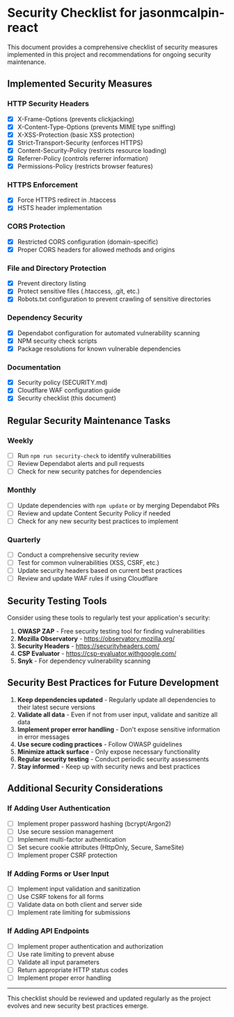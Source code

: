 # Security Checklist for jasonmcalpin-react

This document provides a comprehensive checklist of security measures implemented in this project and recommendations for ongoing security maintenance.

## Implemented Security Measures

### HTTP Security Headers
- [x] X-Frame-Options (prevents clickjacking)
- [x] X-Content-Type-Options (prevents MIME type sniffing)
- [x] X-XSS-Protection (basic XSS protection)
- [x] Strict-Transport-Security (enforces HTTPS)
- [x] Content-Security-Policy (restricts resource loading)
- [x] Referrer-Policy (controls referrer information)
- [x] Permissions-Policy (restricts browser features)

### HTTPS Enforcement
- [x] Force HTTPS redirect in .htaccess
- [x] HSTS header implementation

### CORS Protection
- [x] Restricted CORS configuration (domain-specific)
- [x] Proper CORS headers for allowed methods and origins

### File and Directory Protection
- [x] Prevent directory listing
- [x] Protect sensitive files (.htaccess, .git, etc.)
- [x] Robots.txt configuration to prevent crawling of sensitive directories

### Dependency Security
- [x] Dependabot configuration for automated vulnerability scanning
- [x] NPM security check scripts
- [x] Package resolutions for known vulnerable dependencies

### Documentation
- [x] Security policy (SECURITY.md)
- [x] Cloudflare WAF configuration guide
- [x] Security checklist (this document)

## Regular Security Maintenance Tasks

### Weekly
- [ ] Run `npm run security-check` to identify vulnerabilities
- [ ] Review Dependabot alerts and pull requests
- [ ] Check for new security patches for dependencies

### Monthly
- [ ] Update dependencies with `npm update` or by merging Dependabot PRs
- [ ] Review and update Content Security Policy if needed
- [ ] Check for any new security best practices to implement

### Quarterly
- [ ] Conduct a comprehensive security review
- [ ] Test for common vulnerabilities (XSS, CSRF, etc.)
- [ ] Update security headers based on current best practices
- [ ] Review and update WAF rules if using Cloudflare

## Security Testing Tools

Consider using these tools to regularly test your application's security:

1. **OWASP ZAP** - Free security testing tool for finding vulnerabilities
2. **Mozilla Observatory** - https://observatory.mozilla.org/
3. **Security Headers** - https://securityheaders.com/
4. **CSP Evaluator** - https://csp-evaluator.withgoogle.com/
5. **Snyk** - For dependency vulnerability scanning

## Security Best Practices for Future Development

1. **Keep dependencies updated** - Regularly update all dependencies to their latest secure versions
2. **Validate all data** - Even if not from user input, validate and sanitize all data
3. **Implement proper error handling** - Don't expose sensitive information in error messages
4. **Use secure coding practices** - Follow OWASP guidelines
5. **Minimize attack surface** - Only expose necessary functionality
6. **Regular security testing** - Conduct periodic security assessments
7. **Stay informed** - Keep up with security news and best practices

## Additional Security Considerations

### If Adding User Authentication
- [ ] Implement proper password hashing (bcrypt/Argon2)
- [ ] Use secure session management
- [ ] Implement multi-factor authentication
- [ ] Set secure cookie attributes (HttpOnly, Secure, SameSite)
- [ ] Implement proper CSRF protection

### If Adding Forms or User Input
- [ ] Implement input validation and sanitization
- [ ] Use CSRF tokens for all forms
- [ ] Validate data on both client and server side
- [ ] Implement rate limiting for submissions

### If Adding API Endpoints
- [ ] Implement proper authentication and authorization
- [ ] Use rate limiting to prevent abuse
- [ ] Validate all input parameters
- [ ] Return appropriate HTTP status codes
- [ ] Implement proper error handling

---

This checklist should be reviewed and updated regularly as the project evolves and new security best practices emerge.
